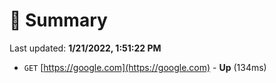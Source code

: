 # 📖 Summary
Last updated: **1/21/2022, 1:51:22 PM**

- `GET` [https://google.com](https://google.com) - **Up** (134ms)
